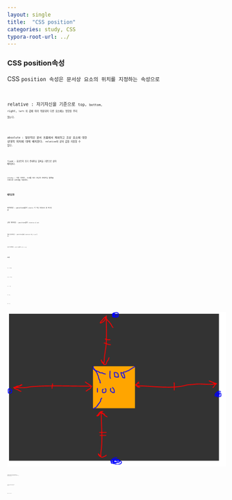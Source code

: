 ```yaml
---
layout: single
title:  "CSS position"
categories: study, CSS
typora-root-url: ../
---
```



### CSS position속성

CSS <code>position 속성은 문서상 요소의 위치를 지정하는 속성으로

<code>relative : 자기자신을 기준으로 <code>top, <code>bottom, <code>right, <code>left 의 값에 따라 적용되며 다른 요소에는 영향을 주지 않는다.



<code>absolute : 일반적인 문서 흐름에서 제외하고 조상 요소에 대한 상대적 위치에 대해 배치한다. <code>relative와 같이 값을 지정할 수 있다.



<code>fixed : 뷰포트의 초기 컨테이닝 블록을 기준으로 삼아 배치한다.

<code>sticky : 가장 가까운, 스크롤 되는 조상과 컨테이닝 블록을 기준으로 오프셋을 적용한다.



### 배치유형

위치지정 : position값이 <code>static 이 아닌 모든요소 중 하나인 값

상대 위치지정 : position값이 <code>relative 인 요소

절대 위치지정 : position값이 <code>absolute 또는 <code>fixed 인 요소

끈끈한 위치지정 : position값이 <code>static 인 요소



### 오프셋

<code>top : 상단 값

<code>bottom : 하단 값

<code>right : 우측 값

<code>left : 좌측 값

<code>margin : 여백 값



![image-20220114173844228](https://github.com/jinhyunseung/jinhyunseung.github.io/blob/master/images/2022-01-14-position/position.PNG?raw=true)

<code>.container{
  width: 500px;
  height: 350px;
  background-color: #333;
  position: relative;
}
.item{
  width: 100px;
  height: 100px;
  background-color: orange;
  position: absolute;
  top: 0;
  bottom: 0;
  right: 0;
  left: 0;
  margin: auto;
}</code>



<code>container 의 위, 아래의 높이를 계산하고 객체(<code>item)의 크기가 제공되었을 때  <code>margin : auto; 에 의해 위아래의 중앙 값에 수직정렬 한다.

<code>container 의 좌, 우의 넓이를 계산하고 객체(<code>item)의 크기가 제공되었을 때  <code>margin : auto; 에 의해 좌우의 중앙 값에 수평정렬 한다.
